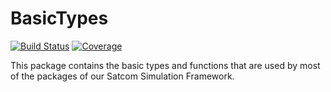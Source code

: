 # BasicTypes

[![Build Status](https://github.com/JuliaSatcomFramework/BasicTypes.jl/actions/workflows/CI.yml/badge.svg?branch=main)](https://github.com/JuliaSatcomFramework/BasicTypes.jl/actions/workflows/CI.yml?query=branch%3Amain)
[![Coverage](https://codecov.io/gh/JuliaSatcomFramework/BasicTypes.jl/branch/main/graph/badge.svg)](https://codecov.io/gh/JuliaSatcomFramework/BasicTypes.jl)

This package contains the basic types and functions that are used by most of the packages of our Satcom Simulation Framework.